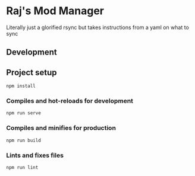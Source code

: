 # Raj's Mod Manager

Literally just a glorified rsync but takes instructions from a yaml on what to sync

## Development

## Project setup
```
npm install
```

### Compiles and hot-reloads for development
```
npm run serve
```

### Compiles and minifies for production
```
npm run build
```

### Lints and fixes files
```
npm run lint
```
